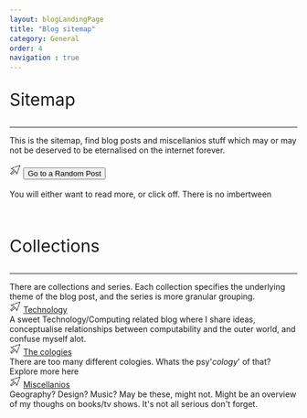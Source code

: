 ```yaml
---
layout: blogLandingPage
title: "Blog sitemap"
category: General 
order: 4 
navigation : true
---
```

<div>
    <!--- Insert cookie trail for site navigation here--->
    <p class="no-padding-paragraph" style="font-size: 30px">Sitemap</p>
    <hr class="hr-LandingPage"> 
    This is the sitemap, find blog posts and miscellanios stuff which may or may not be deserved to be eternalised on the internet forever. 
    <br><br>
    <div class="center-content">
        <img src="/rootMedia/windows cursor.png" alt="cursor" style="width: 20px; height: 20px;">
        <button id="random-post-button" class="no-padding-paragraph headertut">Go to a Random Post</button>
        <br><br>
        You will either want to read more, or click off. There is no imbertween
    </div>
    <br><br>
</div>
<div>
    <p class="no-padding-paragraph" style="font-size: 30px">Collections</p>
    <hr class="hr-LandingPage"> 
        There are collections and series. Each collection specifies the underlying theme of the blog post, and the series is more granular grouping.
    <div class="row">
        <div class="col col-1-33">
            <img src="/rootMedia/windows cursor.png" alt="cursor" style="width: 20px; height: 20px;">
            <a class="no-padding-paragraph headertut-Landing-Page" href="/Technology/">Technology</a>
            <div>
                A sweet Technology/Computing related blog where I share ideas, conceptualise relationships between computability and the outer world, and confuse myself alot.
            </div>
        </div>
        <div class="col col-2-33">
            <img src="/rootMedia/windows cursor.png" alt="cursor" style="width: 20px; height: 20px;">
            <a class="no-padding-paragraph headertut-Landing-Page" href="/Cology/">The cologies</a>
            <div>
                There are too many different cologies. Whats the psy'<i>cology</i>' of that? Explore more here
            </div>
        </div>
        <div class="col col-3-33">
            <img src="/rootMedia/windows cursor.png" alt="cursor" style="width: 20px; height: 20px;">
            <a class="no-padding-paragraph headertut-Landing-Page" href="/Miscellaneous/">Miscellanios</a>
            <div>
                Geography? Design? Music? May be these, might not. Might be an overview of my thoughs on books/tv shows. It's not all serious don't forget.
            </div>
        </div>
    </div>
</div>

<script>
    // Assign array of blog post url's into the script
    const blogPosts = [
        {% for post in site.posts %}
            "{{ post.url }}"{% if forloop.last == false %},{% endif %}
        {% endfor %}
    ];

    // Javascript for choosing a random blog posts nad presenting to the user 
    document.getElementById('random-post-button').addEventListener('click', function() {
        const randomIndex = Math.floor(Math.random() * blogPosts.length);
        const randomPost = blogPosts[randomIndex];
        window.location.href = randomPost;
    });
</script>